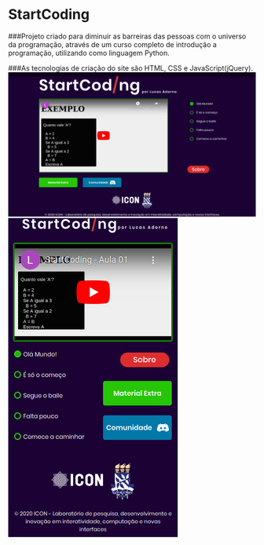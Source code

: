 # StartCoding
###Projeto criado para diminuir as barreiras das pessoas com o universo da programação, através de um curso completo de introdução a programação, utilizando como linguagem Python.

###As tecnologias de criação do site são HTML, CSS e JavaScript(jQuery).
![myimage-alt-tag](img/desktop-screenshot.png)
![myimage-alt-tag](img/mobile-screenshot.png)
